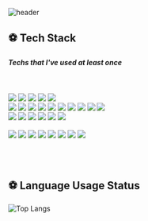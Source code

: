 <!-- ![slice](https://capsule-render.vercel.app/api?type=slice&color=75BDE0&fontSize=50&height=170&text=myungyi0314&fontAlign=70&rotate=10&fontAlignY=25)
![header](https://capsule-render.vercel.app/api?type=wave&color=75BDE0&height=300&section=header&text=myungyi0314&fontSize=90)
https://github.com/kyechan99/capsule-render/blob/master/README.md
-->
<!-- **myungtech/myungtech** is a ✨ _special_ ✨ repository because its `README.md` (this file) appears on your GitHub profile.
Here are some ideas to get you started:
- 🔭 I’m currently working on ...
- 🌱 I’m currently learning ...
- 👯 I’m looking to collaborate on ...
- 🤔 I’m looking for help with ...
- 💬 Ask me about ...
- 📫 How to reach me: ...
- 😄 Pronouns: ...
- ⚡ Fun fact: ... -->

![header](https://capsule-render.vercel.app/api?type=waving&color=FFA883&height=250&section=header&text=myungyi0314%20github&fontSize=50&animation=fadeIn&fontAlignY=38&descAlignY=51&descAlign=62)

<h2 align="left">⚽ Tech Stack </h2>
<h5 align="left"> Techs that I've used at least once </h5>

<br>

<p align="left">
<!-- 언어 -->
<img src="https://img.shields.io/badge/HTML-E34F26?logo=HTML5&logoColor=white"/>
<img src="https://img.shields.io/badge/CSS-1572B6?logo=CSS3&logoColor=white"/>
<img src="https://img.shields.io/badge/JavaScript-F7DF1E?logo=Javascript&logoColor=black"/>
<img src="https://img.shields.io/badge/Java-007396?logo=Java&logoColor=white"/>
<img src="https://img.shields.io/badge/Python-blue?logo=Python&logoColor=white"/>
<br>
<!-- 프레임워크&라이브러리 -->
<img src="https://img.shields.io/badge/jQuery-0769AD?logo=jQuery&logoColor=white"/>	
<img src="https://img.shields.io/badge/Anaconda-44A833?logo=Anaconda&logoColor=white"/>	
<img src="https://img.shields.io/badge/React-61DAFB?logo=React&logoColor=white"/>	
<img src="https://img.shields.io/badge/Django-092E20?logo=Django&logoColor=white"/>	
<img src="https://img.shields.io/badge/PyTorch-EE4C2C?logo=PyTorch&logoColor=white"/>	
<img src="https://img.shields.io/badge/OpenCV-412991?logo=OpenCV&logoColor=white"/>	
<img src="https://img.shields.io/badge/Pandas-150458?logo=pandas&logoColor=white"/>	
<img src="https://img.shields.io/badge/NumPy-013243?logo=NumPy&logoColor=white"/>	
<img src="https://img.shields.io/badge/Keras-D00000?logo=Keras&logoColor=white"/>	
<img src="https://img.shields.io/badge/TensorFlow-FF6F00?logo=TensorFlow&logoColor=white"/>	

<br>
<!-- 데이터베이스 -->
<img src="https://img.shields.io/badge/Oracle-F80000?logo=Oracle&logoColor=white"/>
<img src="https://img.shields.io/badge/MSSQL-CC2927?logo=MicrosoftSQLServer&logoColor=white"/>
<img src="https://img.shields.io/badge/MySQL-4479A1?logo=MySQL&logoColor=white"/>
<img src="https://img.shields.io/badge/PostgreSQL-4169E1?logo=PostgreSQL&logoColor=white"/>
<img src="https://img.shields.io/badge/SQLite-003B57?logo=SQLite&logoColor=white"/>	
<img src="https://img.shields.io/badge/Linux-FCC624?logo=Linux&logoColor=black"/>
<br>
<!-- OS -->
<br>
<!-- 개발툴 -->
<img src="https://img.shields.io/badge/AWS-FF9900?logo=Amazon&logoColor=black"/>	
<img src="https://img.shields.io/badge/Spring-6DB33F?logo=Spring&logoColor=white"/>
<img src="https://img.shields.io/badge/AndroidStudio-3DDC84?logo=Android+studio&logoColor=white"/>	
<img src="https://img.shields.io/badge/Firebase-FFCA28?logo=Firebase&logoColor=white"/>
<img src="https://img.shields.io/badge/VSCode-007ACC?logo=Visual+Studio+Code&logoColor=white"/>
<img src="https://img.shields.io/badge/PyCharm-000000?logo=PyCharm&logoColor=white"/>
<img src="https://img.shields.io/badge/Colab-F9AB00?logo=Google+Colab&logoColor=white"/>
<img src="https://img.shields.io/badge/Jupyter-F37626?logo=Jupyter&logoColor=white"/>

</p>

<br>
<br>
<h2 align="left">⚽  Language Usage Status </h2>

![Top Langs](https://github-readme-stats.aemiej.vercel.app/api/top-langs/?username=myungyi0314&layout=compact&show_icons=true&hide_border=true&private=true)

<!-- https://github.com/anuraghazra/github-readme-stats
<br>
<br>
## Contact 📩

<a href="wlsaud1992@gmail.com">
<img src=https://img.shields.io/badge/Gmail-d14836?style=for-the-badge&logo=Gmail&logoColor=white&link=mailto:hijongwook@gmail.com />
</a>
 -->

